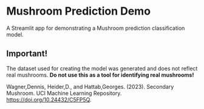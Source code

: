 # Mushroom Prediction Demo

A Streamlit app for demonstrating a Mushroom prediction classification
model.

## Important!

The dataset used for creating the model was generated and does not
reflect real mushrooms. **Do not use this as a tool for identifying real
mushrooms!**

Wagner,Dennis, Heider,D., and Hattab,Georges. (2023). Secondary Mushroom.
UCI Machine Learning Repository. https://doi.org/10.24432/C5FP5Q.

